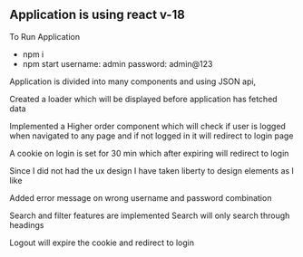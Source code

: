 ## Application is using react v-18

To Run Application

- npm i
- npm start
  username: admin
  password: admin@123

Application is divided into many components and using JSON api,

Created a loader which will be displayed before application has fetched data

Implemented a Higher order component which will check if user is logged when navigated to any page and if not logged in it will redirect to login page

A cookie on login is set for 30 min which after expiring will redirect to login

Since I did not had the ux design I have taken liberty to design elements as I like

Added error message on wrong username and password combination

Search and filter features are implemented
Search will only search through headings

Logout will expire the cookie and redirect to login
